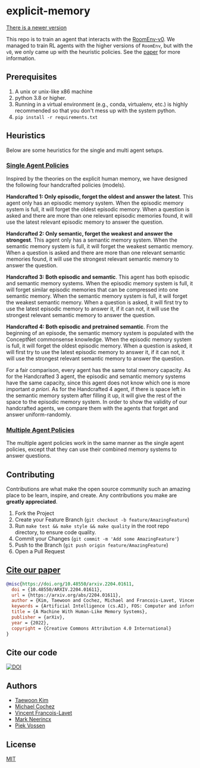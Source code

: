 # explicit-memory

[There is a newer version](../README.md)

This repo is to train an agent that interacts with the [RoomEnv-v0](https://github.com/tae898/room-env).
We managed to train RL agents with the higher versions of `RoomEnv`, but with the
`v0`, we only came up with the heuristic policies. See the [paper](https://arxiv.org/abs/2204.01611) for more information.

## Prerequisites

1. A unix or unix-like x86 machine
1. python 3.8 or higher.
1. Running in a virtual environment (e.g., conda, virtualenv, etc.) is highly recommended so that you don't mess up with the system python.
1. `pip install -r requirements.txt`

## Heuristics

Below are some heuristics for the single and multi agent setups.

### [Single Agent Policies](handcrafted-single-agent.ipynb)

Inspired by the theories on the explicit human memory, we have designed
the following four handcrafted policies (models).

**Handcrafted 1: Only episodic, forget the oldest and answer the
latest**. This agent only has an episodic memory system. When the
episodic memory system is full, it will forget the oldest episodic
memory. When a question is asked and there are more than one relevant
episodic memories found, it will use the latest relevant episodic memory
to answer the question.

**Handcrafted 2: Only semantic, forget the weakest and answer the
strongest**. This agent only has a semantic memory system. When the
semantic memory system is full, it will forget the weakest semantic
memory. When a question is asked and there are more than one relevant
semantic memories found, it will use the strongest relevant semantic
memory to answer the question.

**Handcrafted 3: Both episodic and semantic**. This agent has both
episodic and semantic memory systems. When the episodic memory system is
full, it will forget similar episodic memories that can be compressed
into one semantic memory. When the semantic memory system is full, it
will forget the weakest semantic memory. When a question is asked, it
will first try to use the latest episodic memory to answer it, if it can
not, it will use the strongest relevant semantic memory to answer the
question.

**Handcrafted 4: Both episodic and pretrained semantic**. From the
beginning of an episode, the semantic memory system is populated with
the ConceptNet commonsense knowledge. When the episodic memory system is
full, it will forget the oldest episodic memory. When a question is
asked, it will first try to use the latest episodic memory to answer it,
if it can not, it will use the strongest relevant semantic memory to
answer the question.

For a fair comparison, every agent has the same total memory capacity.
As for the Handcrafted 3 agent, the episodic and semantic memory systems
have the same capacity, since this agent does not know which one is more
important _a priori_. As for the Handcrafted 4 agent, if there is space
left in the semantic memory system after filling it up, it will give the
rest of the space to the episodic memory system. In order to show the
validity of our handcrafted agents, we compare them with the agents that
forget and answer uniform-randomly.

### [Multiple Agent Policies](handcrafted-multi-agent.ipynb)

The multiple agent policies work in the same manner as the single agent
policies, except that they can use their combined memory systems to
answer questions.

## Contributing

Contributions are what make the open source community such an amazing place to be learn, inspire, and create. Any contributions you make are **greatly appreciated**.

1. Fork the Project
1. Create your Feature Branch (`git checkout -b feature/AmazingFeature`)
1. Run `make test && make style && make quality` in the root repo directory, to ensure code quality.
1. Commit your Changes (`git commit -m 'Add some AmazingFeature'`)
1. Push to the Branch (`git push origin feature/AmazingFeature`)
1. Open a Pull Request

## [Cite our paper](https://arxiv.org/abs/2204.01611)

```bibtex
@misc{https://doi.org/10.48550/arxiv.2204.01611,
  doi = {10.48550/ARXIV.2204.01611},
  url = {https://arxiv.org/abs/2204.01611},
  author = {Kim, Taewoon and Cochez, Michael and Francois-Lavet, Vincent and Neerincx, Mark and Vossen, Piek},
  keywords = {Artificial Intelligence (cs.AI), FOS: Computer and information sciences, FOS: Computer and information sciences},
  title = {A Machine With Human-Like Memory Systems},
  publisher = {arXiv},
  year = {2022},
  copyright = {Creative Commons Attribution 4.0 International}
}
```

## Cite our code

[![DOI](https://zenodo.org/badge/411241603.svg)](https://zenodo.org/badge/latestdoi/411241603)

## Authors

- [Taewoon Kim](https://taewoon.kim/)
- [Michael Cochez](https://www.cochez.nl/)
- [Vincent Francois-Lavet](http://vincent.francois-l.be/)
- [Mark Neerincx](https://ocw.tudelft.nl/teachers/m_a_neerincx/)
- [Piek Vossen](https://vossen.info/)

## License

[MIT](https://choosealicense.com/licenses/mit/)
